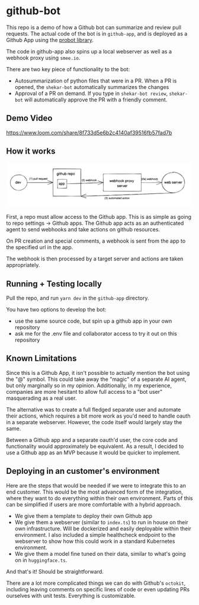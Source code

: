 # github-bot

This repo is a demo of how a Github bot can summarize and review pull requests. The actual code of the bot is in `github-app`, and is deployed as a Github App using the [probot library](https://probot.github.io/).

The code in github-app also spins up a local webserver as well as a webhook proxy using `smee.io`.

There are two key piece of functionality to the bot:

- Autosummarization of python files that were in a PR. When a PR is opened, the `shekar-bot` automatically summarizes the changes
- Approval of a PR on demand. If you type in `shekar-bot review`, `shekar-bot` will automatically approve the PR with a friendly comment.

## Demo Video

https://www.loom.com/share/8f733d5e6b2c4140af39516fb57fad7b

## How it works

![Local development flow](./local-dev.png)

First, a repo must allow access to the Github app. This is as simple as going to repo settings -> Github apps. The Github app acts as an authenticated agent to send webhooks and take actions on github resources.

On PR creation and special comments, a webhook is sent from the app to the specified url in the app.

The webhook is then processed by a target server and actions are taken appropriately.

## Running + Testing locally

Pull the repo, and run `yarn dev` in the `github-app` directory.

You have two options to develop the bot:

- use the same source code, but spin up a github app in your own repository
- ask me for the .env file and collaborator access to try it out on this repository

## Known Limitations

Since this is a Github App, it isn't possible to actually mention the bot using the "@" symbol. This could take away the "magic" of a separate AI agent, but only marginally so in my opinion. Additionally, in my experience, companies are more hesitant to allow full access to a "bot user" masquerading as a real user.

The alternative was to create a full fledged separate user and automate their actions, which requires a bit more work as you'd need to handle oauth in a separate webserver. However, the code itself would largely stay the same.

Between a Github app and a separate oauth'd user, the core code and functionality would approximately be equivalent. As a result, I decided to use a Github app as an MVP because it would be quicker to implement.

## Deploying in an customer's environment

Here are the steps that would be needed if we were to integrate this to an end customer. This would be the most advanced form of the integration, where they want to do everything within their own environment. Parts of this can be simplified if users are more comfortable with a hybrid approach.

- We give them a template to deploy their own Github app
- We give them a webserver (similar to `index.ts`) to run in house on their own infrastructure. Will be dockerized and easily deployable within their environment. I also included a simple healthcheck endpoint to the webserver to show how this could work in a standard Kubernetes environment.
- We give them a model fine tuned on their data, similar to what's going on in `huggingface.ts`.

And that's it! Should be straightforward.

There are a lot more complicated things we can do with Github's `octokit`, including leaving comments on specific lines of code or even updating PRs ourselves with unit tests. Everything is customizable.
